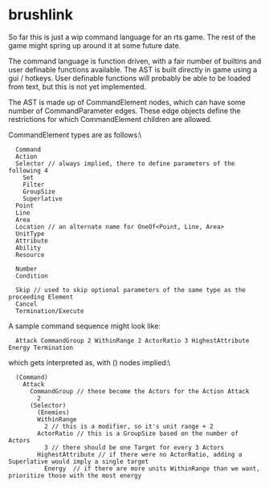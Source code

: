 # brushlink

So far this is just a wip command language for an rts game. The rest of the game might spring up around it at some future date.

The command language is function driven, with a fair number of builtins and user definable functions available. The AST is built directly in game using a gui / hotkeys. User definable functions will probably be able to be loaded from text, but this is not yet implemented.

The AST is made up of CommandElement nodes, which can have some number of CommandParameter edges. These edge objects define the restrictions for which CommandElement children are allowed.

CommandElement types are as follows:\
```
  Command
  Action
  Selector // always implied, there to define parameters of the following 4
    Set
    Filter
    GroupSize
    Superlative
  Point
  Line
  Area
  Location // an alternate name for OneOf<Point, Line, Area>
  UnitType
  Attribute
  Ability
  Resource
  
  Number
  Condition
  
  Skip // used to skip optional parameters of the same type as the proceeding Element
  Cancel
  Termination/Execute
```
  
A sample command sequence might look like:
```
  Attack CommandGroup 2 WithinRange 2 ActorRatio 3 HighestAttribute Energy Termination
```
which gets interpreted as, with () nodes implied:\
```
  (Command)
    Attack
      CommandGroup // these become the Actors for the Action Attack
        2
      (Selector)
        (Enemies)
        WithinRange
          2 // this is a modifier, so it's unit range + 2
        ActorRatio // this is a GroupSize based on the number of Actors
          3 // there should be one Target for every 3 Actors
        HighestAttribute // if there were no ActorRatio, adding a Superlative would imply a single target
          Energy  // if there are more units WithinRange than we want, prioritize those with the most energy
```
